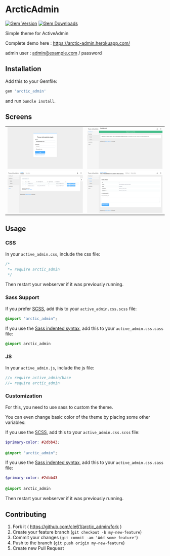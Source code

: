 # ArcticAdmin
[![Gem Version](https://img.shields.io/gem/v/arctic_admin.svg)](https://rubygems.org/gems/arctic_admin)
[![Gem Downloads](https://img.shields.io/gem/dt/arctic_admin.svg)](https://rubygems.org/gems/arctic_admin)


Simple theme for ActiveAdmin

Complete demo here : https://arctic-admin.herokuapp.com/

admin user : admin@example.com / password

## Installation

Add this to your Gemfile:

```ruby
gem 'arctic_admin'
```

and run `bundle install`.

## Screens

<table>
  <tr>
    <td>
      <a href="./doc/login.png"><img src="./doc/login.png"></a>
    </td>
    <td>
      <a href="./doc/dashboard.png"><img src="./doc/dashboard.png"></a>
    </td>
  </tr>
  <tr>
    <td>
      <a href="./doc/index.png"><img src="./doc/index.png"></a>
    </td>
    <td>
      <a href="./doc/show.png"><img src="./doc/show.png"></a>
    </td>
  </tr>
</table>

## Usage

### CSS

In your `active_admin.css`, include the css file:

```css
/*
 *= require arctic_admin
 */
```
Then restart your webserver if it was previously running.

### Sass Support

If you prefer [SCSS](http://sass-lang.com/documentation/file.SASS_REFERENCE.html), add this to your
`active_admin.css.scss` file:

```scss
@import "arctic_admin";
```

If you use the
[Sass indented syntax](http://sass-lang.com/docs/yardoc/file.INDENTED_SYNTAX.html),
add this to your `active_admin.css.sass` file:

```sass
@import arctic_admin
```

### JS

In your `active_admin.js`, include the js file:

```js
//= require active_admin/base
//= require arctic_admin
```

### Customization

For this, you need to use sass to custom the theme.

You can even change basic color of the theme by placing some other variables:

If you use the [SCSS](http://sass-lang.com/documentation/file.SASS_REFERENCE.html), add this to your
`active_admin.css.scss` file:

```scss
$primary-color: #2dbb43;

@import "arctic_admin";
```

If you use the
[Sass indented syntax](http://sass-lang.com/docs/yardoc/file.INDENTED_SYNTAX.html),
add this to your `active_admin.css.sass` file:

```sass
$primary-color: #2dbb43

@import arctic_admin
```

Then restart your webserver if it was previously running.

## Contributing

1. Fork it ( https://github.com/cle61/arctic_admin/fork )
2. Create your feature branch (`git checkout -b my-new-feature`)
3. Commit your changes (`git commit -am 'Add some feature'`)
4. Push to the branch (`git push origin my-new-feature`)
5. Create new Pull Request

